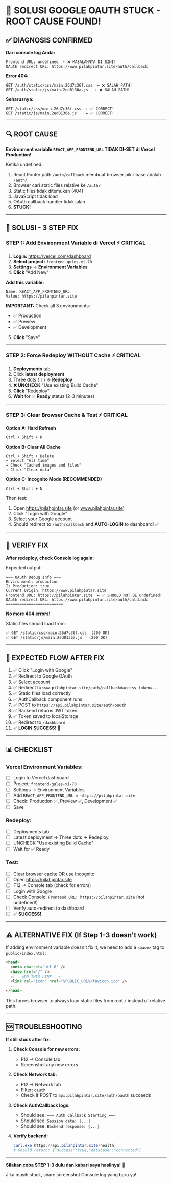 # 🎯 SOLUSI GOOGLE OAUTH STUCK - ROOT CAUSE FOUND!

## ✅ DIAGNOSIS CONFIRMED

**Dari console log Anda:**

```
Frontend URL: undefined  ← ❌ MASALAHNYA DI SINI!
OAuth redirect URL: https://www.pilahpintar.site/auth/callback
```

**Error 404:**

```
GET /auth/static/css/main.26d7c36f.css  ← ❌ SALAH PATH!
GET /auth/static/js/main.2ed0136a.js   ← ❌ SALAH PATH!
```

**Seharusnya:**

```
GET /static/css/main.26d7c36f.css  ← ✅ CORRECT!
GET /static/js/main.2ed0136a.js    ← ✅ CORRECT!
```

---

## 🔍 ROOT CAUSE

**Environment variable `REACT_APP_FRONTEND_URL` TIDAK DI-SET di Vercel Production!**

Ketika undefined:

1. React Router path `/auth/callback` membuat browser pikir base adalah `/auth/`
2. Browser cari static files relative ke `/auth/`
3. Static files tidak ditemukan (404)
4. JavaScript tidak load
5. OAuth callback handler tidak jalan
6. **STUCK!**

---

## 🔧 SOLUSI - 3 STEP FIX

### **STEP 1: Add Environment Variable di Vercel** ⚡ CRITICAL

1. **Login:** https://vercel.com/dashboard
2. **Select project:** `frontend-gules-xi-70`
3. **Settings** → **Environment Variables**
4. **Click** "Add New"

**Add this variable:**

```
Name: REACT_APP_FRONTEND_URL
Value: https://pilahpintar.site
```

**IMPORTANT:** Check all 3 environments:

- ✅ Production
- ✅ Preview
- ✅ Development

5. **Click** "Save"

---

### **STEP 2: Force Redeploy WITHOUT Cache** ⚡ CRITICAL

1. **Deployments** tab
2. Click **latest deployment**
3. Three dots (⋮) → **Redeploy**
4. **❌ UNCHECK** "Use existing Build Cache"
5. **Click** "Redeploy"
6. **Wait** for ✅ **Ready** status (2-3 minutes)

---

### **STEP 3: Clear Browser Cache & Test** ⚡ CRITICAL

**Option A: Hard Refresh**

```
Ctrl + Shift + R
```

**Option B: Clear All Cache**

```
Ctrl + Shift + Delete
→ Select "All time"
→ Check "Cached images and files"
→ Click "Clear data"
```

**Option C: Incognito Mode (RECOMMENDED)**

```
Ctrl + Shift + N
```

Then test:

1. Open https://pilahpintar.site (or www.pilahpintar.site)
2. Click "Login with Google"
3. Select your Google account
4. Should redirect to `/auth/callback` and **AUTO-LOGIN** to dashboard! ✅

---

## 🧪 VERIFY FIX

**After redeploy, check Console log again:**

Expected output:

```
=== OAuth Debug Info ===
Environment: production
Is Production: true
Current Origin: https://www.pilahpintar.site
Frontend URL: https://pilahpintar.site  ← ✅ SHOULD NOT BE undefined!
OAuth redirect URL: https://www.pilahpintar.site/auth/callback
=========================
```

**No more 404 errors!**

Static files should load from:

```
✅ GET /static/css/main.26d7c36f.css  (200 OK)
✅ GET /static/js/main.2ed0136a.js   (200 OK)
```

---

## 🎯 EXPECTED FLOW AFTER FIX

1. ✅ Click "Login with Google"
2. ✅ Redirect to Google OAuth
3. ✅ Select account
4. ✅ Redirect to `www.pilahpintar.site/auth/callback#access_token=...`
5. ✅ Static files load correctly
6. ✅ AuthCallback component runs
7. ✅ POST to `https://api.pilahpintar.site/auth/oauth`
8. ✅ Backend returns JWT token
9. ✅ Token saved to localStorage
10. ✅ Redirect to `/dashboard`
11. ✅ **LOGIN SUCCESS!** 🎉

---

## 📊 CHECKLIST

### **Vercel Environment Variables:**

- [ ] Login to Vercel dashboard
- [ ] Project: `frontend-gules-xi-70`
- [ ] Settings → Environment Variables
- [ ] Add `REACT_APP_FRONTEND_URL = https://pilahpintar.site`
- [ ] Check: Production ✅, Preview ✅, Development ✅
- [ ] Save

### **Redeploy:**

- [ ] Deployments tab
- [ ] Latest deployment → Three dots → Redeploy
- [ ] UNCHECK "Use existing Build Cache"
- [ ] Wait for ✅ Ready

### **Test:**

- [ ] Clear browser cache OR use Incognito
- [ ] Open https://pilahpintar.site
- [ ] F12 → Console tab (check for errors)
- [ ] Login with Google
- [ ] Check Console: `Frontend URL: https://pilahpintar.site` (not undefined!)
- [ ] Verify auto-redirect to dashboard
- [ ] ✅ **SUCCESS!**

---

## ⚠️ ALTERNATIVE FIX (If Step 1-3 doesn't work)

If adding environment variable doesn't fix it, we need to add a `<base>` tag to `public/index.html`:

```html
<head>
  <meta charset="utf-8" />
  <base href="/" />
  <!-- ADD THIS LINE -->
  <link rel="icon" href="%PUBLIC_URL%/favicon.ico" />
  ...
</head>
```

This forces browser to always load static files from root `/` instead of relative path.

---

## 🆘 TROUBLESHOOTING

**If still stuck after fix:**

1. **Check Console for new errors:**

   - F12 → Console tab
   - Screenshot any new errors

2. **Check Network tab:**

   - F12 → Network tab
   - Filter: `oauth`
   - Check if POST to `api.pilahpintar.site/auth/oauth` succeeds

3. **Check AuthCallback logs:**

   - Should see: `=== Auth Callback Starting ===`
   - Should see: `Session data: {...}`
   - Should see: `Backend response: {...}`

4. **Verify backend:**
   ```powershell
   curl.exe https://api.pilahpintar.site/health
   # Should return: {"success":true,"database":"connected"}
   ```

---

**Silakan coba STEP 1-3 dulu dan kabari saya hasilnya!** 🚀

Jika masih stuck, share screenshot Console log yang baru ya!
